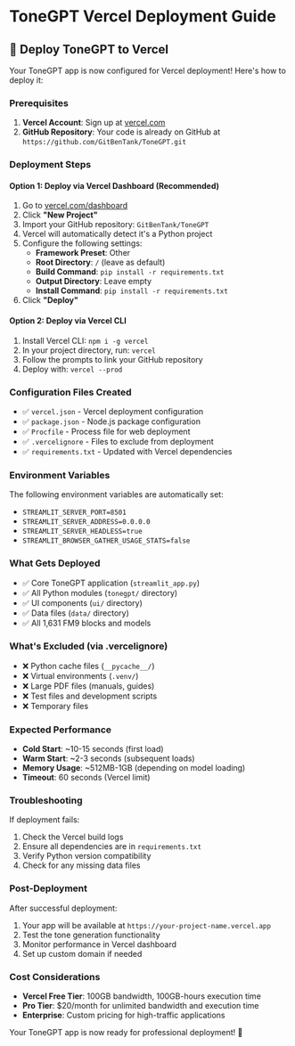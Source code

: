 # ToneGPT Vercel Deployment Guide

## 🚀 Deploy ToneGPT to Vercel

Your ToneGPT app is now configured for Vercel deployment! Here's how to deploy it:

### Prerequisites
1. **Vercel Account**: Sign up at [vercel.com](https://vercel.com)
2. **GitHub Repository**: Your code is already on GitHub at `https://github.com/GitBenTank/ToneGPT.git`

### Deployment Steps

#### Option 1: Deploy via Vercel Dashboard (Recommended)
1. Go to [vercel.com/dashboard](https://vercel.com/dashboard)
2. Click **"New Project"**
3. Import your GitHub repository: `GitBenTank/ToneGPT`
4. Vercel will automatically detect it's a Python project
5. Configure the following settings:
   - **Framework Preset**: Other
   - **Root Directory**: `/` (leave as default)
   - **Build Command**: `pip install -r requirements.txt`
   - **Output Directory**: Leave empty
   - **Install Command**: `pip install -r requirements.txt`
6. Click **"Deploy"**

#### Option 2: Deploy via Vercel CLI
1. Install Vercel CLI: `npm i -g vercel`
2. In your project directory, run: `vercel`
3. Follow the prompts to link your GitHub repository
4. Deploy with: `vercel --prod`

### Configuration Files Created
- ✅ `vercel.json` - Vercel deployment configuration
- ✅ `package.json` - Node.js package configuration
- ✅ `Procfile` - Process file for web deployment
- ✅ `.vercelignore` - Files to exclude from deployment
- ✅ `requirements.txt` - Updated with Vercel dependencies

### Environment Variables
The following environment variables are automatically set:
- `STREAMLIT_SERVER_PORT=8501`
- `STREAMLIT_SERVER_ADDRESS=0.0.0.0`
- `STREAMLIT_SERVER_HEADLESS=true`
- `STREAMLIT_BROWSER_GATHER_USAGE_STATS=false`

### What Gets Deployed
- ✅ Core ToneGPT application (`streamlit_app.py`)
- ✅ All Python modules (`tonegpt/` directory)
- ✅ UI components (`ui/` directory)
- ✅ Data files (`data/` directory)
- ✅ All 1,631 FM9 blocks and models

### What's Excluded (via .vercelignore)
- ❌ Python cache files (`__pycache__/`)
- ❌ Virtual environments (`.venv/`)
- ❌ Large PDF files (manuals, guides)
- ❌ Test files and development scripts
- ❌ Temporary files

### Expected Performance
- **Cold Start**: ~10-15 seconds (first load)
- **Warm Start**: ~2-3 seconds (subsequent loads)
- **Memory Usage**: ~512MB-1GB (depending on model loading)
- **Timeout**: 60 seconds (Vercel limit)

### Troubleshooting
If deployment fails:
1. Check the Vercel build logs
2. Ensure all dependencies are in `requirements.txt`
3. Verify Python version compatibility
4. Check for any missing data files

### Post-Deployment
After successful deployment:
1. Your app will be available at `https://your-project-name.vercel.app`
2. Test the tone generation functionality
3. Monitor performance in Vercel dashboard
4. Set up custom domain if needed

### Cost Considerations
- **Vercel Free Tier**: 100GB bandwidth, 100GB-hours execution time
- **Pro Tier**: $20/month for unlimited bandwidth and execution time
- **Enterprise**: Custom pricing for high-traffic applications

Your ToneGPT app is now ready for professional deployment! 🎸
